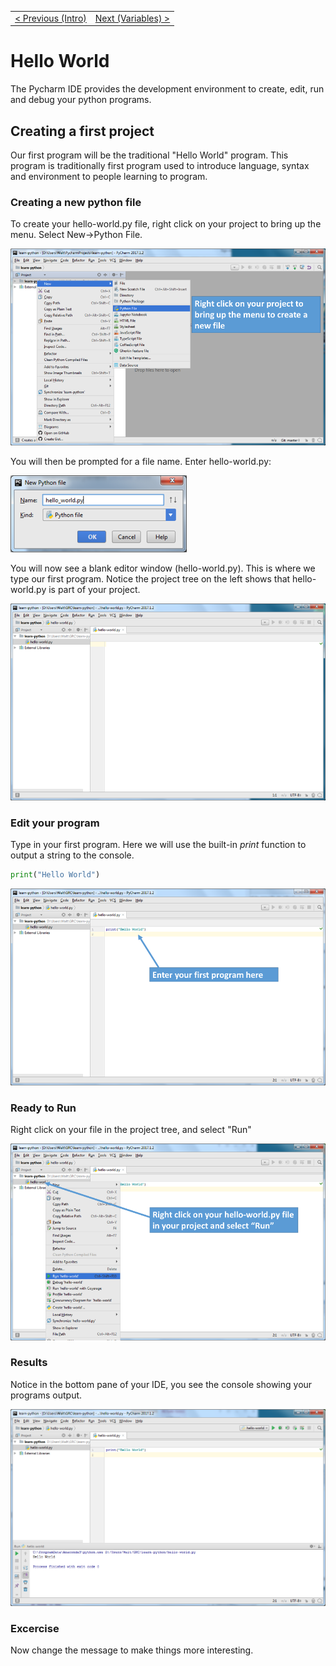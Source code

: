 | | |
|:----|----:|
|[< Previous (Intro)](README.md) | [Next (Variables) > ](Variables.md) |
# Hello World

The Pycharm IDE provides the development environment to create, edit, run and debug your
python programs.

## Creating a first project

Our first program will be the traditional "Hello World" program. This program is traditionally
first program used to introduce language, syntax and environment to people learning to program.

### Creating a new python file

To create your hello-world.py file, right click on your project to bring up the menu. 
Select New->Python File.

![](.HelloWorld_images/new_file_menu.png)

You will then be prompted for a file name. Enter hello-world.py:

![](.HelloWorld_images/new_file.png)

You will now see a blank editor window (hello-world.py). This is where we type our first 
program. Notice the project tree on the left shows that hello-world.py is part of your project.

![](.HelloWorld_images/empty_file.png)

### Edit your program

Type in your first program. Here we will use the built-in *print* function to output a string to the console.

```python
print("Hello World")
```

![](.HelloWorld_images/first_program.png)

### Ready to Run

Right click on your file in the project tree, and select "Run"

![](.HelloWorld_images/run_first_program.png)

### Results

Notice in the bottom pane of your IDE, you see the console showing your programs output.

![](.HelloWorld_images/results.png)

### Excercise

Now change the message to make things more interesting.

